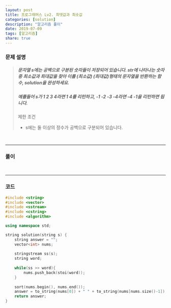 ```yaml
---
layout: post
title: 프로그래머스 Lv2. 최댓값과 최솟값
categories: [solution]
description: "알고리즘 풀이"
date: 2019-07-09
tags: [알고리즘]
share: true
---
```


### 문제 설명
> ##### 문자열 s에는 공백으로 구분된 숫자들이 저장되어 있습니다. str에 나타나는 숫자 중 최소값과 최대값을 찾아 이를 (최소값) (최대값)형태의 문자열을 반환하는 함수, solution을 완성하세요.
> ##### 예를들어 s가 1 2 3 4라면 1 4를 리턴하고, -1 -2 -3 -4라면 -4 -1을 리턴하면 됩니다.
> 
> 제한 조건
> * s에는 둘 이상의 정수가 공백으로 구분되어 있습니다.

<br>

- - -

### 풀이

<br>

- - -

### 코드
```cpp
#include <string>
#include <vector>
#include <sstream>
#include <cstring>
#include <algorithm>

using namespace std;

string solution(string s) {    
    string answer = "";
    vector<int> nums;
    
    stringstream ss(s);
    string word;
    
    while(ss >> word){
        nums.push_back(stoi(word));
    }
    
    sort(nums.begin(), nums.end());
    answer = to_string(nums[0]) + " " + to_string(nums[nums.size()-1]);
    return answer;
}
```
